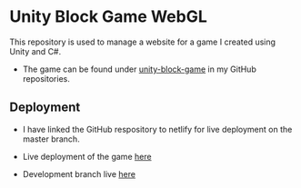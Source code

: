 # Unity Block Game WebGL

This repository is used to manage a website for a game I created using Unity and C#.
- The game can be found under [unity-block-game](https://github.com/conranpearce/Unity-Block-Game) in my GitHub repositories.

## Deployment
- I have linked the GitHub respository to netlify for live deployment on the master branch.

- Live deployment of the game [here](https://conran-unity-game.netlify.app/)
- Development branch live [here](https://block-game-develop.netlify.app/)
